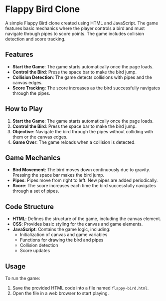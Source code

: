 # Flappy Bird Clone

A simple Flappy Bird clone created using HTML and JavaScript. The game features basic mechanics where the player controls a bird and must navigate through pipes to score points. The game includes collision detection and score tracking.

## Features

- **Start the Game**: The game starts automatically once the page loads.
- **Control the Bird**: Press the space bar to make the bird jump.
- **Collision Detection**: The game detects collisions with pipes and the canvas edges.
- **Score Tracking**: The score increases as the bird successfully navigates through the pipes.

## How to Play

1. **Start the Game**: The game starts automatically once the page loads.
2. **Control the Bird**: Press the space bar to make the bird jump.
3. **Objective**: Navigate the bird through the pipes without colliding with them or the canvas edges.
4. **Game Over**: The game reloads when a collision is detected.

## Game Mechanics

- **Bird Movement**: The bird moves down continuously due to gravity. Pressing the space bar makes the bird jump.
- **Pipes**: Pipes move from right to left. New pipes are added periodically.
- **Score**: The score increases each time the bird successfully navigates through a set of pipes.

## Code Structure

- **HTML**: Defines the structure of the game, including the canvas element.
- **CSS**: Provides basic styling for the canvas and game elements.
- **JavaScript**: Contains the game logic, including:
  - Initialization of canvas and game variables
  - Functions for drawing the bird and pipes
  - Collision detection
  - Score updates

## Usage

To run the game:

1. Save the provided HTML code into a file named `flappy-bird.html`.
2. Open the file in a web browser to start playing.
